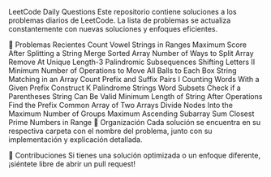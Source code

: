 LeetCode Daily Questions
Este repositorio contiene soluciones a los problemas diarios de LeetCode. La lista de problemas se actualiza constantemente con nuevas soluciones y enfoques eficientes.

📌 Problemas Recientes
Count Vowel Strings in Ranges
Maximum Score After Splitting a String
Merge Sorted Array
Number of Ways to Split Array
Remove At
Unique Length-3 Palindromic Subsequences
Shifting Letters II
Minimum Number of Operations to Move All Balls to Each Box
String Matching in an Array
Count Prefix and Suffix Pairs I
Counting Words With a Given Prefix
Construct K Palindrome Strings
Word Subsets
Check if a Parentheses String Can Be Valid
Minimum Length of String After Operations
Find the Prefix Common Array of Two Arrays
Divide Nodes Into the Maximum Number of Groups
Maximum Ascending Subarray Sum
Closest Prime Numbers in Range
📂 Organización
Cada solución se encuentra en su respectiva carpeta con el nombre del problema, junto con su implementación y explicación detallada.

🚀 Contribuciones
Si tienes una solución optimizada o un enfoque diferente, ¡siéntete libre de abrir un pull request!
